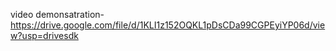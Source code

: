 video demonsatration-https://drive.google.com/file/d/1KLI1z152OQKL1pDsCDa99CGPEyiYP06d/view?usp=drivesdk
